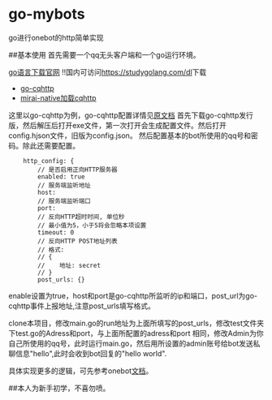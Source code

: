 # go-mybots

go进行onebot的http简单实现

##基本使用
首先需要一个qq无头客户端和一个go运行环境。

[go语言下载官网](https://golang.org/)  !!国内可访问<https://studygolang.com/dl>下载

+ [go-cqhttp](https://github.com/Mrs4s/go-cqhttp)
+ [mirai-native加载cqhttp](https://github.com/iTXTech/mirai-native)

这里以go-cqhttp为例，go-cqhttp配置详情见[原文档](https://github.com/Mrs4s/go-cqhttp/blob/master/docs/config.md)
首先下载go-cqhttp发行版，然后解压后打开exe文件，第一次打开会生成配置文件。然后打开config.hjson文件，旧版为config.json。
然后配置基本的bot所使用的qq号和密码。除此还需要配置。
```
    http_config: {
        // 是否启用正向HTTP服务器
        enabled: true
        // 服务端监听地址
        host: 
        // 服务端监听端口
        port: 
        // 反向HTTP超时时间, 单位秒
        // 最小值为5，小于5将会忽略本项设置
        timeout: 0
        // 反向HTTP POST地址列表
        // 格式: 
        // {
        //    地址: secret
        // }
        post_urls: {}
```

enable设置为true，host和port是go-cqhttp所监听的ip和端口，post_url为go-cqhttp事件上报地址,注意post_urls填写格式。

clone本项目，修改main.go的run地址为上面所填写的post_urls，修改test文件夹下test.go的Adress和port，与上面所配置的adress和port
相同，修改Admin为你自己所使用的qq号，此时运行main.go，然后用所设置的admin账号给bot发送私聊信息"hello",此时会收到bot回复的"hello world".

具体实现更多的逻辑，可先参考onebot[文档](https://github.com/howmanybots/onebot)。

##本人为新手初学，不喜勿喷。

